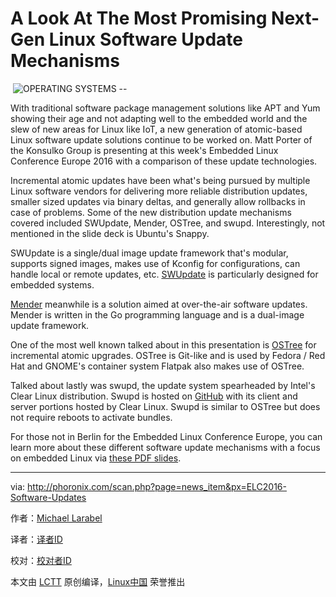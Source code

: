 A Look At The Most Promising Next-Gen Linux Software Update Mechanisms
====

 ![OPERATING SYSTEMS -- ](http://phoronix.com/assets/categories/operatingsystems.jpg)

With traditional software package management solutions like APT and Yum showing their age and not adapting well to the embedded world and the slew of new areas for Linux like IoT, a new generation of atomic-based Linux software update solutions continue to be worked on. Matt Porter of the Konsulko Group is presenting at this week's Embedded Linux Conference Europe 2016 with a comparison of these update technologies.

Incremental atomic updates have been what's being pursued by multiple Linux software vendors for delivering more reliable distribution updates, smaller sized updates via binary deltas, and generally allow rollbacks in case of problems. Some of the new distribution update mechanisms covered included SWUpdate, Mender, OSTree, and swupd. Interestingly, not mentioned in the slide deck is Ubuntu's Snappy.

SWUpdate is a single/dual image update framework that's modular, supports signed images, makes use of Kconfig for configurations, can handle local or remote updates, etc. [SWUpdate](https://github.com/sbabic/swupdate) is particularly designed for embedded systems.

[Mender](https://github.com/mendersoftware/mender) meanwhile is a solution aimed at over-the-air software updates. Mender is written in the Go programming language and is a dual-image update framework.

One of the most well known talked about in this presentation is [OSTree](https://github.com/ostreedev/ostree) for incremental atomic upgrades. OSTree is Git-like and is used by Fedora / Red Hat and GNOME's container system Flatpak also makes use of OSTree.

Talked about lastly was swupd, the update system spearheaded by Intel's Clear Linux distribution. Swupd is hosted on [GitHub](https://github.com/clearlinux/swupd-client) with its client and server portions hosted by Clear Linux. Swupd is similar to OSTree but does not require reboots to activate bundles.

For those not in Berlin for the Embedded Linux Conference Europe, you can learn more about these different software update mechanisms with a focus on embedded Linux via [these PDF slides](http://events.linuxfoundation.org/sites/events/files/slides/Comparison%20of%20Linux%20Software%20Update%20Technologies.pdf).

--------------------------------------------------------------------------------

via: http://phoronix.com/scan.php?page=news_item&px=ELC2016-Software-Updates

作者：[Michael Larabel][a]

译者：[译者ID](https://github.com/译者ID)

校对：[校对者ID](https://github.com/校对者ID)

本文由 [LCTT](https://github.com/LCTT/TranslateProject) 原创编译，[Linux中国](https://linux.cn/) 荣誉推出

[a]: http://www.michaellarabel.com/
